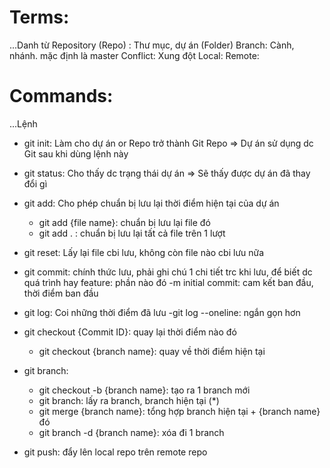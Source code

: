  # Terms:
 ...Danh từ
 Repository (Repo) : Thư mục, dự án (Folder)
 Branch: Cành, nhánh. mặc định là master
 Conflict: Xung đột
 Local:
 Remote:


 # Commands:
 ...Lệnh

 - git init: Làm cho dự án or Repo trở thành Git Repo 
 => Dự án sử dụng dc Git sau khi dùng lệnh này

- git status: Cho thấy dc trạng thái dự án
=> Sẽ thấy được dự án đã thay đổi gì 

- git add: Cho phép chuẩn bị lưu lại thời điểm hiện tại của dự án 
    - git add {file name}: chuẩn bị lưu lại file đó
    - git add . : chuẩn bị lưu lại tất cả file trên 1 lượt

- git reset: Lấy lại file cbi lưu, không còn file nào cbi lưu nữa

- git commit: chính thức lưu, phải ghi chú 1 chi tiết trc khi lưu, để biết dc quá trình hay feature: phần nào đó
    -m initial commit: cam kết ban đầu, thời điểm ban đầu

- git log: Coi những thời điểm đã lưu
    -git log --oneline: ngắn gọn hơn

- git checkout {Commit ID}: quay lại thời điểm nào đó
    - git checkout {branch name}: quay về thời điểm hiện tại

- git branch: 
    - git checkout -b {branch name}: tạo ra 1 branch mới
    - git branch: lấy ra branch, branch hiện tại (*)
    - git merge {branch name}: 
    tổng hợp branch hiện tại + {branch name} đó
    - git branch -d {branch name}: xóa đi 1 branch

- git push: đẩy lên local repo trên remote repo 